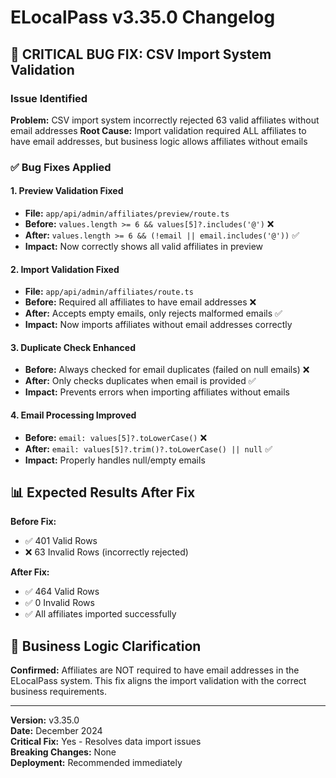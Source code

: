 # ELocalPass v3.35.0 Changelog

## 🔧 CRITICAL BUG FIX: CSV Import System Validation

### Issue Identified
**Problem:** CSV import system incorrectly rejected 63 valid affiliates without email addresses
**Root Cause:** Import validation required ALL affiliates to have email addresses, but business logic allows affiliates without emails

### ✅ Bug Fixes Applied

#### **1. Preview Validation Fixed**
- **File:** `app/api/admin/affiliates/preview/route.ts`
- **Before:** `values.length >= 6 && values[5]?.includes('@')` ❌
- **After:** `values.length >= 6 && (!email || email.includes('@'))` ✅
- **Impact:** Now correctly shows all valid affiliates in preview

#### **2. Import Validation Fixed**
- **File:** `app/api/admin/affiliates/route.ts`
- **Before:** Required all affiliates to have email addresses ❌
- **After:** Accepts empty emails, only rejects malformed emails ✅
- **Impact:** Now imports affiliates without email addresses correctly

#### **3. Duplicate Check Enhanced**
- **Before:** Always checked for email duplicates (failed on null emails) ❌
- **After:** Only checks duplicates when email is provided ✅
- **Impact:** Prevents errors when importing affiliates without emails

#### **4. Email Processing Improved**
- **Before:** `email: values[5]?.toLowerCase()` ❌
- **After:** `email: values[5]?.trim()?.toLowerCase() || null` ✅
- **Impact:** Properly handles null/empty emails

## 📊 Expected Results After Fix

**Before Fix:**
- ✅ 401 Valid Rows
- ❌ 63 Invalid Rows (incorrectly rejected)

**After Fix:**
- ✅ 464 Valid Rows
- ✅ 0 Invalid Rows
- ✅ All affiliates imported successfully

## 🚀 Business Logic Clarification

**Confirmed:** Affiliates are NOT required to have email addresses in the ELocalPass system. This fix aligns the import validation with the correct business requirements.

---

**Version:** v3.35.0  
**Date:** December 2024  
**Critical Fix:** Yes - Resolves data import issues  
**Breaking Changes:** None  
**Deployment:** Recommended immediately 